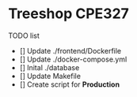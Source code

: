 # Treeshop CPE327

TODO list

- [] Update ./frontend/Dockerfile
- [] Update ./docker-compose.yml
- [] Inital ./database
- [] Update Makefile
- [] Create script for **Production**

